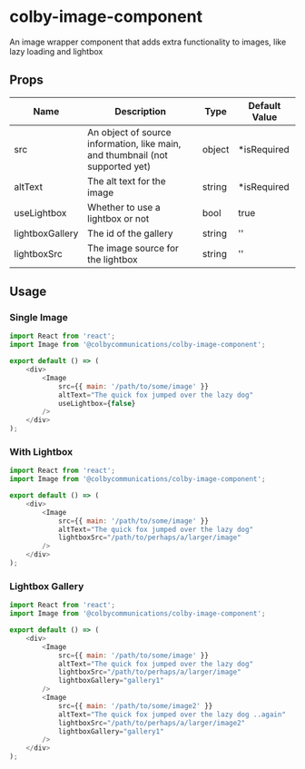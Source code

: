 # colby-image-component

An image wrapper component that adds extra functionality to images, like lazy loading and lightbox

## Props

| Name            | Description                                                                   | Type   | Default Value |
| --------------- | ----------------------------------------------------------------------------- | ------ | ------------- |
| src             | An object of source information, like main, and thumbnail (not supported yet) | object | \*isRequired  |
| altText         | The alt text for the image                                                    | string | \*isRequired  |
| useLightbox     | Whether to use a lightbox or not                                              | bool   | true          |
| lightboxGallery | The id of the gallery                                                         | string | ''            |
| lightboxSrc     | The image source for the lightbox                                             | string | ''            |

## Usage

### Single Image

```javascript
import React from 'react';
import Image from '@colbycommunications/colby-image-component';

export default () => (
    <div>
        <Image
            src={{ main: '/path/to/some/image' }}
            altText="The quick fox jumped over the lazy dog"
            useLightbox={false}
        />
    </div>
);
```

### With Lightbox

```javascript
import React from 'react';
import Image from '@colbycommunications/colby-image-component';

export default () => (
    <div>
        <Image
            src={{ main: '/path/to/some/image' }}
            altText="The quick fox jumped over the lazy dog"
            lightboxSrc="/path/to/perhaps/a/larger/image"
        />
    </div>
);
```

### Lightbox Gallery

```javascript
import React from 'react';
import Image from '@colbycommunications/colby-image-component';

export default () => (
    <div>
        <Image
            src={{ main: '/path/to/some/image' }}
            altText="The quick fox jumped over the lazy dog"
            lightboxSrc="/path/to/perhaps/a/larger/image"
            lightboxGallery="gallery1"
        />
        <Image
            src={{ main: '/path/to/some/image2' }}
            altText="The quick fox jumped over the lazy dog ..again"
            lightboxSrc="/path/to/perhaps/a/larger/image2"
            lightboxGallery="gallery1"
        />
    </div>
);
```

